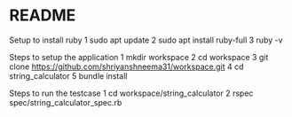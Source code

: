 # README

Setup to install ruby
1 sudo apt update
2 sudo apt install ruby-full
3 ruby -v

Steps to setup the application
1 mkdir workspace
2 cd workspace
3 git clone https://github.com/shriyanshneema31/workspace.git
4 cd string_calculator
5 bundle install

Steps to run the testcase
1 cd workspace/string_calculator
2 rspec spec/string_calculator_spec.rb
